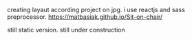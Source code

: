 creating layaut according project on jpg.
i use reactjs and sass preprocessor.
 https://matbasiak.github.io/Sit-on-chair/
 
 still static version.
 still under construction

